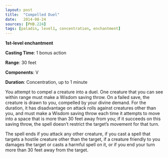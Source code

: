 ```yaml
---
layout: post
title:  "Compelled Duel"
date:   2014-08-24
sources: [PHB.224]
tags: [paladin, level1, concentration, enchantment]
---
```


**1st-level enchantment**

**Casting Time**: 1 bonus action

**Range**: 30 feet

**Components**: V

**Duration**: Concentration, up to 1 minute

You attempt to compel a creature into a duel. One creature that you can see within range must make a Wisdom saving throw. On a failed save, the creature is drawn to you, compelled by your divine demand. For the duration, it has disadvantage on attack rolls against creatures other than you, and must make a Wisdom saving throw each time it attempts to move into a space that is more than 30 feet away from you; if it succeeds on this saving throw, the spell doesn’t restrict the target’s movement for that turn.

The spell ends if you attack any other creature, if you cast a spell that targets a hostile creature other than the target, if a creature friendly to you damages the target or casts a harmful spell on it, or if you end your turn more than 30 feet away from the target.
